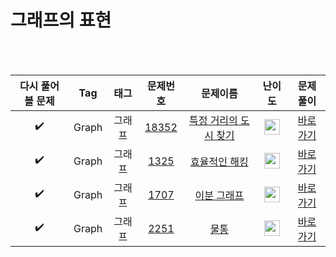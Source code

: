 # 그래프의 표현

<br><br>

| 다시 풀어볼 문제 | Tag                          | 태그                | 문제번호    | 문제이름    | 난이도    | 문제풀이    |
| :------:  | :--------------------------: | :-----------------: | :------:  | :------:  |  :------:  | :------:  |
| :heavy_check_mark: | Graph | 그래프 | <a href="https://www.acmicpc.net/problem/18352">18352</a> | <a href="https://www.acmicpc.net/problem/18352">특정 거리의 도시 찾기</a> | <img height="25px" width="25px" src="https://static.solved.ac/tier_small/9.svg"/> | [바로가기](./그래프의%20표현/18352-특정%20거리의%20도시%20찾기.py) |
| :heavy_check_mark: | Graph | 그래프 | <a href="https://www.acmicpc.net/problem/1325">1325</a> | <a href="https://www.acmicpc.net/problem/1325">효율적인 해킹</a> | <img height="25px" width="25px" src="https://static.solved.ac/tier_small/10.svg"/> | [바로가기](./그래프의%20표현/1325-효율적인%20해킹.py) |
| :heavy_check_mark: | Graph | 그래프 | <a href="https://www.acmicpc.net/problem/1707">1707</a> | <a href="https://www.acmicpc.net/problem/1707">이분 그래프</a> | <img height="25px" width="25px" src="https://static.solved.ac/tier_small/12.svg"/> | [바로가기](./그래프의%20표현/1707-이분%20그래프.py) |
| :heavy_check_mark: | Graph | 그래프 | <a href="https://www.acmicpc.net/problem/2251">2251</a> | <a href="https://www.acmicpc.net/problem/2251">물통</a> | <img height="25px" width="25px" src="https://static.solved.ac/tier_small/11.svg"/> | [바로가기](./그래프의%20표현/2251-물통.py) |